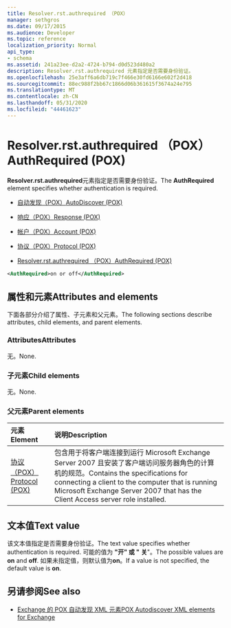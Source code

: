 ```yaml
---
title: Resolver.rst.authrequired （POX）
manager: sethgros
ms.date: 09/17/2015
ms.audience: Developer
ms.topic: reference
localization_priority: Normal
api_type:
- schema
ms.assetid: 241a23ee-d2a2-4724-b794-d0d523d480a2
description: Resolver.rst.authrequired 元素指定是否需要身份验证。
ms.openlocfilehash: 25e3aff6a6db719c7f466e30fd6166e602f2d418
ms.sourcegitcommit: 88ec988f2bb67c1866d06b361615f3674a24e795
ms.translationtype: MT
ms.contentlocale: zh-CN
ms.lasthandoff: 05/31/2020
ms.locfileid: "44461623"
---
```

# <a name="authrequired-pox"></a><span data-ttu-id="e6cda-103">Resolver.rst.authrequired （POX）</span><span class="sxs-lookup"><span data-stu-id="e6cda-103">AuthRequired (POX)</span></span>

<span data-ttu-id="e6cda-104">**Resolver.rst.authrequired**元素指定是否需要身份验证。</span><span class="sxs-lookup"><span data-stu-id="e6cda-104">The **AuthRequired** element specifies whether authentication is required.</span></span> 
  
- [<span data-ttu-id="e6cda-105">自动发现（POX）</span><span class="sxs-lookup"><span data-stu-id="e6cda-105">AutoDiscover (POX)</span></span>](autodiscover-pox.md)
  
- [<span data-ttu-id="e6cda-106">响应（POX）</span><span class="sxs-lookup"><span data-stu-id="e6cda-106">Response (POX)</span></span>](response-pox.md)
  
- [<span data-ttu-id="e6cda-107">帐户（POX）</span><span class="sxs-lookup"><span data-stu-id="e6cda-107">Account (POX)</span></span>](account-pox.md)
  
- [<span data-ttu-id="e6cda-108">协议（POX）</span><span class="sxs-lookup"><span data-stu-id="e6cda-108">Protocol (POX)</span></span>](protocol-pox.md)
  
- [<span data-ttu-id="e6cda-109">Resolver.rst.authrequired （POX）</span><span class="sxs-lookup"><span data-stu-id="e6cda-109">AuthRequired (POX)</span></span>](authrequired-pox.md)
  
```xml
<AuthRequired>on or off</AuthRequired>
```

## <a name="attributes-and-elements"></a><span data-ttu-id="e6cda-110">属性和元素</span><span class="sxs-lookup"><span data-stu-id="e6cda-110">Attributes and elements</span></span>

<span data-ttu-id="e6cda-111">下面各部分介绍了属性、子元素和父元素。</span><span class="sxs-lookup"><span data-stu-id="e6cda-111">The following sections describe attributes, child elements, and parent elements.</span></span>
  
### <a name="attributes"></a><span data-ttu-id="e6cda-112">Attributes</span><span class="sxs-lookup"><span data-stu-id="e6cda-112">Attributes</span></span>

<span data-ttu-id="e6cda-113">无。</span><span class="sxs-lookup"><span data-stu-id="e6cda-113">None.</span></span>
  
### <a name="child-elements"></a><span data-ttu-id="e6cda-114">子元素</span><span class="sxs-lookup"><span data-stu-id="e6cda-114">Child elements</span></span>

<span data-ttu-id="e6cda-115">无。</span><span class="sxs-lookup"><span data-stu-id="e6cda-115">None.</span></span>
  
### <a name="parent-elements"></a><span data-ttu-id="e6cda-116">父元素</span><span class="sxs-lookup"><span data-stu-id="e6cda-116">Parent elements</span></span>

|<span data-ttu-id="e6cda-117">**元素**</span><span class="sxs-lookup"><span data-stu-id="e6cda-117">**Element**</span></span>|<span data-ttu-id="e6cda-118">**说明**</span><span class="sxs-lookup"><span data-stu-id="e6cda-118">**Description**</span></span>|
|:-----|:-----|
|[<span data-ttu-id="e6cda-119">协议（POX）</span><span class="sxs-lookup"><span data-stu-id="e6cda-119">Protocol (POX)</span></span>](protocol-pox.md) <br/> |<span data-ttu-id="e6cda-120">包含用于将客户端连接到运行 Microsoft Exchange Server 2007 且安装了客户端访问服务器角色的计算机的规范。</span><span class="sxs-lookup"><span data-stu-id="e6cda-120">Contains the specifications for connecting a client to the computer that is running Microsoft Exchange Server 2007 that has the Client Access server role installed.</span></span>  <br/> |
   
## <a name="text-value"></a><span data-ttu-id="e6cda-121">文本值</span><span class="sxs-lookup"><span data-stu-id="e6cda-121">Text value</span></span>

<span data-ttu-id="e6cda-122">该文本值指定是否需要身份验证。</span><span class="sxs-lookup"><span data-stu-id="e6cda-122">The text value specifies whether authentication is required.</span></span> <span data-ttu-id="e6cda-123">可能的值为 **"开" 或 "** **关**"。</span><span class="sxs-lookup"><span data-stu-id="e6cda-123">The possible values are **on** and **off**.</span></span> <span data-ttu-id="e6cda-124">如果未指定值，则默认值为**on**。</span><span class="sxs-lookup"><span data-stu-id="e6cda-124">If a value is not specified, the default value is **on**.</span></span> 
  
## <a name="see-also"></a><span data-ttu-id="e6cda-125">另请参阅</span><span class="sxs-lookup"><span data-stu-id="e6cda-125">See also</span></span>

- [<span data-ttu-id="e6cda-126">Exchange 的 POX 自动发现 XML 元素</span><span class="sxs-lookup"><span data-stu-id="e6cda-126">POX Autodiscover XML elements for Exchange</span></span>](pox-autodiscover-xml-elements-for-exchange.md)

